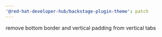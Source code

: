 ```yaml
---
'@red-hat-developer-hub/backstage-plugin-theme': patch
---
```


remove bottom border and vertical padding from vertical tabs
